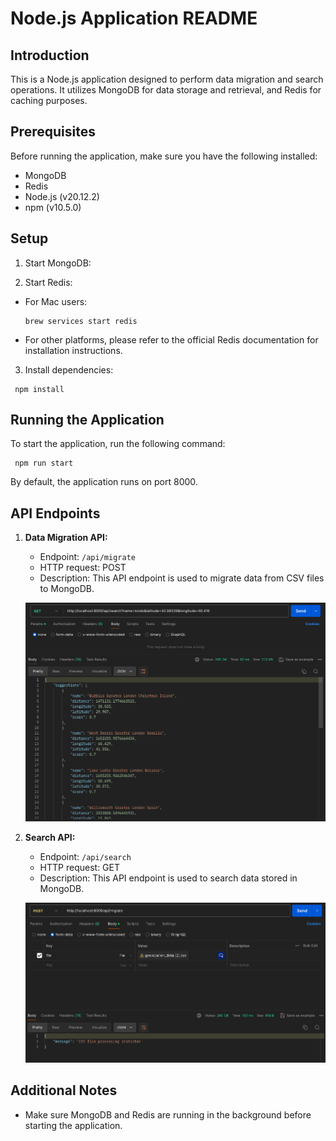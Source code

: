 # Node.js Application README

## Introduction
This is a Node.js application designed to perform data migration and search operations. It utilizes MongoDB for data storage and retrieval, and Redis for caching purposes.

## Prerequisites
Before running the application, make sure you have the following installed:
- MongoDB
- Redis
- Node.js (v20.12.2)
- npm (v10.5.0)

## Setup
1. Start MongoDB:

2. Start Redis:
- For Mac users:
  ```
  brew services start redis
  ```
- For other platforms, please refer to the official Redis documentation for installation instructions.

3. Install dependencies:
 ```
  npm install
  ```



## Running the Application
To start the application, run the following command:
 ```
  npm run start
  ```


By default, the application runs on port 8000.

## API Endpoints
1. **Data Migration API:**
   - Endpoint: `/api/migrate`
   - HTTP request: POST
   - Description: This API endpoint is used to migrate data from CSV files to MongoDB.

   ![alt text](docs/migrate.png)

2. **Search API:**
   - Endpoint: `/api/search`
    - HTTP request: GET
   - Description: This API endpoint is used to search data stored in MongoDB.

   ![alt text](docs/search.png)

## Additional Notes
- Make sure MongoDB and Redis are running in the background before starting the application.
